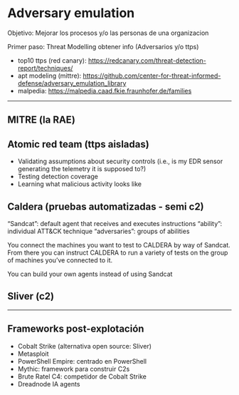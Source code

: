 # Adversary emulation

Objetivo: Mejorar los procesos y/o las personas de una organizacion

Primer paso: Threat Modelling obtener info (Adversarios y/o ttps)

- top10 ttps (red canary): https://redcanary.com/threat-detection-report/techniques/
- apt modeling (mittre): https://github.com/center-for-threat-informed-defense/adversary_emulation_library
- malpedia: https://malpedia.caad.fkie.fraunhofer.de/families

---

## MITRE (la RAE)

## Atomic red team (ttps aisladas)
- Validating assumptions about security controls (i.e., is my EDR sensor generating the telemetry it is supposed to?)
- Testing detection coverage
- Learning what malicious activity looks like

## Caldera (pruebas automatizadas - semi c2)

“Sandcat”: default agent that receives and executes instructions
“ability”: individual ATT&CK technique
“adversaries”: groups of abilities

You connect the machines you want to test to CALDERA by way of Sandcat. From there you can instruct CALDERA to run a variety of tests on the group of machines you’ve connected to it.

You can build your own agents instead of using Sandcat

## Sliver (c2)

---


## Frameworks post-explotación
- Cobalt Strike (alternativa open source: Sliver)
- Metasploit
- PowerShell Empire: centrado en PowerShell
- Mythic: framework para construir C2s
- Brute Ratel C4: competidor de Cobalt Strike
- Dreadnode IA agents


